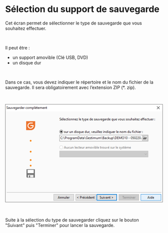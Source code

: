 # Sélection du support de sauvegarde


Cet écran permet de sélectionner le type de sauvegarde que vous souhaitez effectuer.


 


Il peut être :


* un support amovible (Clé USB, DVD)
* un disque dur


 


Dans ce cas, vous devez indiquer le répertoire et le nom du fichier de la sauvegarde. Il sera obligatoirement avec l’extension ZIP (\*. zip).


 


![](../assets/images/SauvegardeComplete/SupportSauvegarde.png)


 


Suite à la sélection du type de sauvegarder cliquez sur le bouton "Suivant" puis "Terminer" pour lancer la sauvegarde.


